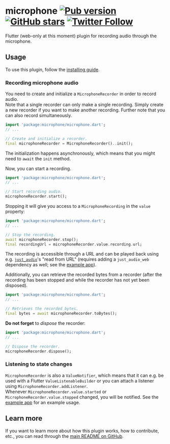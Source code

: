 # microphone [![Pub version](https://img.shields.io/pub/v/microphone.svg)](https://pub.dev/packages/microphone) [![GitHub stars](https://img.shields.io/github/stars/creativecreatorormaybenot/microphone.svg)](https://github.com/creativecreatorormaybenot/microphone) [![Twitter Follow](https://img.shields.io/twitter/follow/creativemaybeno?label=Follow&style=social)](https://twitter.com/creativemaybeno)

Flutter (web-only at this moment) plugin for recording audio through the microphone.

## Usage

To use this plugin, follow the [installing guide](https://pub.dev/packages/microphone/install).

### Recording microphone audio

You need to create and initialize a `MicrophoneRecorder` in order to record audio.  
Note that a single recorder can only make a single recording. Simply create a new recorder
if you want to make another recording. Further note that you can also record simultaneously.

```dart
import 'package:microphone/microphone.dart';
// ...

// Create and initialize a recorder.
final microphoneRecorder = MicrophoneRecorder()..init();
```

The initialization happens asynchronously, which means that you might need to `await` the `init` method.

Now, you can start a recording.

```dart
import 'package:microphone/microphone.dart';
// ...

// Start recording audio.
microphoneRecorder.start();
```

Stopping it will give you access to a `MicrophoneRecording` in the `value` property:

```dart
import 'package:microphone/microphone.dart';
// ...

// Stop the recording.
await microphoneRecorder.stop();
final recordingUrl = microphoneRecorder.value.recording.url;
```

The recording is accessible through a URL and can be played back using e.g. [`just_audio`](https://pub.dev/packages/just_audio)'s "read from URL"
(requires adding a `just_audio_web` dependency as well; see the [example app]).

Additionally, you can retrieve the recorded bytes from a recorder (after the recording has been
stopped and while the recorder has not yet been disposed).

```dart
import 'package:microphone/microphone.dart';
// ...

// Retrieves the recorded bytes.
final bytes = await microphoneRecorder.toBytes();
```

**Do not forget** to *dispose* the recorder:

```dart
import 'package:microphone/microphone.dart';
// ...

// Dispose the recorder.
microphoneRecorder.dispose();
```

### Listening to state changes

`MicrophoneRecorder` is also a `ValueNotifier`, which means that it can e.g. be used with a Flutter `ValueListenableBuilder`
or you can attach a listener using `MicrophoneRecorder.addListener`.  
Whenever `MicrophoneRecorder.value.started` or `MicrophoneRecorder.value.stopped` changed, you will be notified. See the
[example app] for an example usage.

## Learn more

If you want to learn more about how this plugin works, how to contribute, etc., you can read through
the [main README on GitHub](https://github.com/creativecreatorormaybenot/microphone).

[example app]: https://github.com/creativecreatorormaybenot/microphone/tree/main/microphone/example
